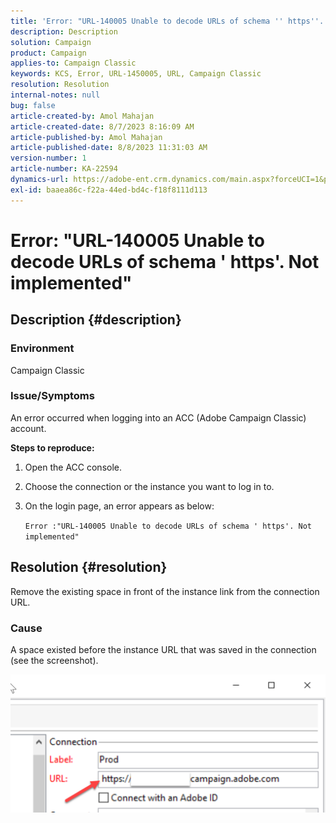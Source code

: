 ```yaml
---
title: 'Error: "URL-140005 Unable to decode URLs of schema '' https''. Not implemented"'
description: Description
solution: Campaign
product: Campaign
applies-to: Campaign Classic
keywords: KCS, Error, URL-1450005, URL, Campaign Classic
resolution: Resolution
internal-notes: null
bug: false
article-created-by: Amol Mahajan
article-created-date: 8/7/2023 8:16:09 AM
article-published-by: Amol Mahajan
article-published-date: 8/8/2023 11:31:03 AM
version-number: 1
article-number: KA-22594
dynamics-url: https://adobe-ent.crm.dynamics.com/main.aspx?forceUCI=1&pagetype=entityrecord&etn=knowledgearticle&id=8df6b4a6-fa34-ee11-bdf4-6045bd006c82
exl-id: baaea86c-f22a-44ed-bd4c-f18f8111d113
---
```

# Error: "URL-140005 Unable to decode URLs of schema ' https'. Not implemented"

## Description {#description}


### <b>Environment</b>

Campaign Classic



### <b>Issue/Symptoms</b>

An error occurred when logging into an ACC (Adobe Campaign Classic) account.



<b>Steps to reproduce:</b>

1. Open the ACC console.


2. Choose the connection or the instance you want to log in to.


3. On the login page, an error appears as below:

    `Error :"URL-140005 Unable to decode URLs of schema ' https'. Not implemented"`



## Resolution {#resolution}


Remove the existing space in front of the instance link from the connection URL.

### <b>Cause</b>

A space existed before the instance URL that was saved in the connection (see the screenshot).

![](assets/9ee7e7a5-fc34-ee11-bdf4-6045bd006c82.png)
